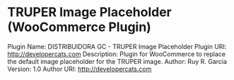 TRUPER Image Placeholder (WooCommerce Plugin)
====================================
Plugin Name: DISTRIBUIDORA GC - TRUPER Image Placeholder
Plugin URI: http://developercats.com
Description: Plugin for WooCommerce to replace the default image placeholder for the TRUPER image.
Author: Ruy R. Garcia
Version: 1.0
Author URI: http://developercats.com
